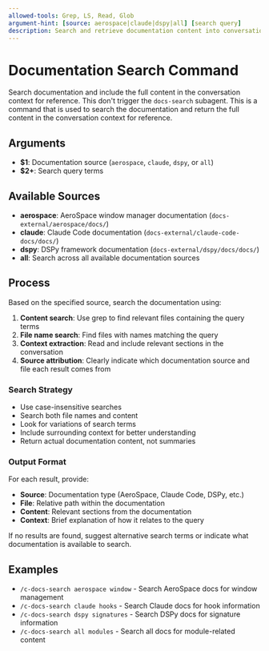 ```yaml
---
allowed-tools: Grep, LS, Read, Glob
argument-hint: [source: aerospace|claude|dspy|all] [search query]
description: Search and retrieve documentation content into conversation context
---
```


# Documentation Search Command

Search documentation and include the full content in the conversation context for reference. This don't trigger the `docs-search` subagent. This is a command that is used to search the documentation and return the full content in the conversation context for reference.

## Arguments

- **$1**: Documentation source (`aerospace`, `claude`, `dspy`, or `all`)
- **$2+**: Search query terms

## Available Sources

- **aerospace**: AeroSpace window manager documentation (`docs-external/aerospace/docs/`)
- **claude**: Claude Code documentation (`docs-external/claude-code-docs/docs/`)
- **dspy**: DSPy framework documentation (`docs-external/dspy/docs/docs/`)
- **all**: Search across all available documentation sources

## Process

Based on the specified source, search the documentation using:

1. **Content search**: Use grep to find relevant files containing the query terms
2. **File name search**: Find files with names matching the query
3. **Context extraction**: Read and include relevant sections in the conversation
4. **Source attribution**: Clearly indicate which documentation source and file each result comes from

### Search Strategy

- Use case-insensitive searches
- Search both file names and content
- Look for variations of search terms
- Include surrounding context for better understanding
- Return actual documentation content, not summaries

### Output Format

For each result, provide:

- **Source**: Documentation type (AeroSpace, Claude Code, DSPy, etc.)
- **File**: Relative path within the documentation
- **Content**: Relevant sections from the documentation
- **Context**: Brief explanation of how it relates to the query

If no results are found, suggest alternative search terms or indicate what documentation is available to search.

## Examples

- `/c-docs-search aerospace window` - Search AeroSpace docs for window management
- `/c-docs-search claude hooks` - Search Claude docs for hook information
- `/c-docs-search dspy signatures` - Search DSPy docs for signature information
- `/c-docs-search all modules` - Search all docs for module-related content
